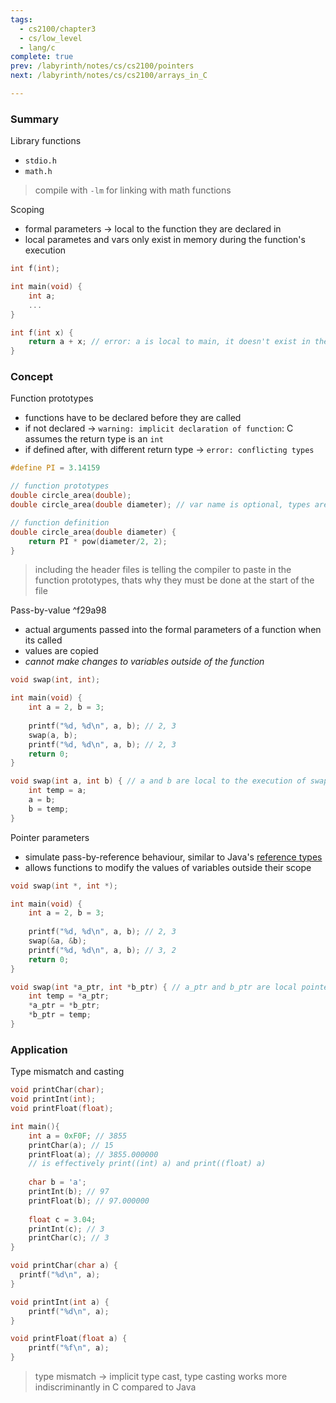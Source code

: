 ```yaml
---
tags:
  - cs2100/chapter3
  - cs/low_level
  - lang/c
complete: true
prev: /labyrinth/notes/cs/cs2100/pointers
next: /labyrinth/notes/cs/cs2100/arrays_in_C

---
```

### Summary
Library functions
- `stdio.h`
- `math.h`
> compile with `-lm` for linking with math functions

Scoping
- formal parameters -> local to the function they are declared in
- local parametes and vars only exist in memory during the function's execution

```c
int f(int);

int main(void) {
	int a; 
	...
}

int f(int x) {
	return a + x; // error: a is local to main, it doesn't exist in the scope of f
}
```
### Concept
Function prototypes
- functions have to be declared before they are called
- if not declared -> `warning: implicit declaration of function`: C assumes the return type is an `int`
- if defined after, with different return type -> `error: conflicting types`

```c
#define PI = 3.14159

// function prototypes
double circle_area(double);
double circle_area(double diameter); // var name is optional, types are compulsory

// function definition
double circle_area(double diameter) {
	return PI * pow(diameter/2, 2);
}
```
> including the header files is telling the compiler to paste in the function prototypes, thats why they must be done at the start of the file

Pass-by-value ^f29a98
- actual arguments passed into the formal parameters of a function when its called
- values are copied
- *cannot make changes to variables outside of the function*

```c
void swap(int, int);

int main(void) {
	int a = 2, b = 3;
	
	printf("%d, %d\n", a, b); // 2, 3
	swap(a, b);
	printf("%d, %d\n", a, b); // 2, 3
	return 0; 
}

void swap(int a, int b) { // a and b are local to the execution of swap
	int temp = a;
	a = b;
	b = temp;
}
```

Pointer parameters
- simulate pass-by-reference behaviour, similar to Java's [reference types](/labyrinth/notes/cs/cs2030s/types#^e9a435)
- allows functions to modify the values of variables outside their scope

```c
void swap(int *, int *);

int main(void) {
	int a = 2, b = 3;
	
	printf("%d, %d\n", a, b); // 2, 3
	swap(&a, &b);
	printf("%d, %d\n", a, b); // 3, 2
	return 0; 
}

void swap(int *a_ptr, int *b_ptr) { // a_ptr and b_ptr are local pointers to external variables
	int temp = *a_ptr;
	*a_ptr = *b_ptr;
	*b_ptr = temp;
}
```
### Application
Type mismatch and casting
```c
void printChar(char);
void printInt(int);
void printFloat(float);

int main(){
    int a = 0xF0F; // 3855
    printChar(a); // 15
    printFloat(a); // 3855.000000
    // is effectively print((int) a) and print((float) a)
    
    char b = 'a';
    printInt(b); // 97
    printFloat(b); // 97.000000
    
    float c = 3.04;
    printInt(c); // 3
    printChar(c); // 3
}

void printChar(char a) {
  printf("%d\n", a);
}

void printInt(int a) {
	printf("%d\n", a);
}

void printFloat(float a) {
	printf("%f\n", a);
}
```
> type mismatch -> implicit type cast, type casting works more indiscriminantly in C compared to Java